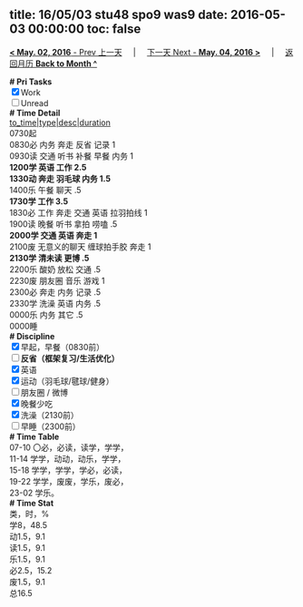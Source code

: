 title: 16/05/03 stu48 spo9 was9
date: 2016-05-03 00:00:00
toc: false
---
[**< May. 02, 2016** - Prev 上一天](/lifelogs/2016/05/d02.html) &nbsp; &nbsp; | &nbsp; &nbsp; [下一天 Next - **May. 04, 2016 >**](/lifelogs/2016/05/d04.html) &nbsp; &nbsp; |  &nbsp; &nbsp; [返回月历 **Back to Month ^**](/lifelogs/2016/05/index.html)
<br/><div><b># Pri Tasks</b></div><div><input checked="true" type="checkbox"/>Work</div><div><input type="checkbox"/>Unread</div><div><b># Time Detail</b></div><div><u>to_time|type|desc|duration</u></div><div>0730起</div><div>0830必 内务 奔走 反省 记录 1</div><div>0930读 交通 听书 补餐 早餐 内务 1</div><div><b>1200学 英语 工作 2.5</b></div><div><b>1330动 奔走 羽毛球 内务 1.5</b></div><div>1400乐 午餐 聊天 .5</div><div><b>1730学 工作 3.5</b></div><div>1830必 工作 奔走 交通 英语 拉羽拍线 1</div><div>1900读 晚餐 听书 拿拍 唠嗑 .5</div><div><b>2000学 交通 英语 奔走 1</b></div><div>2100废 无意义的聊天 缠球拍手胶 奔走 1</div><div><b>2130学 清未读 更博 .5</b></div><div>2200乐 酸奶 放松 交通 .5</div><div>2230废 朋友圈 音乐 游戏 1</div><div>2300必 奔走 内务 记录 .5</div><div>2330学 洗澡 英语 内务 .5</div><div>0000乐 内务 其它 .5</div><div>0000睡</div><div><b># Discipline</b></div><div><input checked="true" type="checkbox"/>早起，早餐（0830前）</div><div><b><input type="checkbox"/></b><b>反省（框架复习/生活优化）</b></div><div><input checked="true" type="checkbox"/>英语</div><div><input checked="true" type="checkbox"/>运动（羽毛球/毽球/健身）</div><div><input type="checkbox"/>朋友圈 / 微博</div><div><input checked="true" type="checkbox"/>晚餐少吃</div><div><input checked="true" type="checkbox"/>洗澡（2130前）</div><div><input type="checkbox"/>早睡（2300前）</div><div><b># Time Table</b></div><div>07-10 〇必，必读，读学，学学，</div><div>11-14 学学，动动，动乐，学学，</div><div>15-18 学学，学学，学必，必读，</div><div>19-22 学学，废废，学乐，废必，</div><div>23-02 学乐。</div><div><b># Time Stat</b></div><div>类，时，%</div><div>学8，48.5</div><div>动1.5，9.1</div><div>读1.5，9.1</div><div>乐1.5，9.1</div><div>必2.5，15.2</div><div>废1.5，9.1</div><div>总16.5</div>